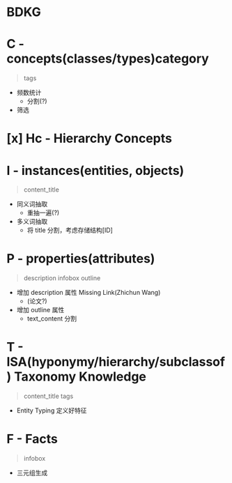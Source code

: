 # BDKG

# C - concepts(classes/types)category
> tags
* 频数统计
    - 分割(?)
* 筛选


# [x] Hc - Hierarchy Concepts

# I - instances(entities, objects)
> content_title
* 同义词抽取
    - 重抽一遍(?)
* 多义词抽取
    - 将 title 分割，考虑存储结构[ID]


# P - properties(attributes)
> description
> infobox
> outline
* 增加 description 属性 Missing Link(Zhichun Wang)
    - (论文?)
* 增加 outline 属性
    - text_content 分割 


# T - ISA(hyponymy/hierarchy/subclassof) Taxonomy Knowledge
> content_title
> tags
* Entity Typing 定义好特征


# F - Facts
> infobox
* 三元组生成
